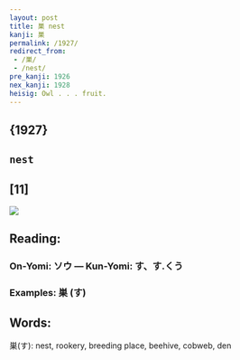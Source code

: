 ```yaml
---
layout: post
title: 巣 nest
kanji: 巣
permalink: /1927/
redirect_from:
 - /巣/
 - /nest/
pre_kanji: 1926
nex_kanji: 1928
heisig: Owl . . . fruit.
---
```


## {1927}

## `nest`

## [11]

<div class="stroke"><img src="E5B7A3.png" /></div>

## Reading:

### On-Yomi: ソウ &mdash; Kun-Yomi: す、す.くう

### Examples: 巣 (す)

## Words:

巣(す): nest, rookery, breeding place, beehive, cobweb, den
